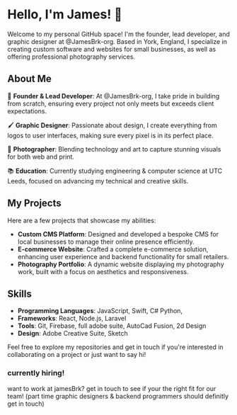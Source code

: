 # Hello, I'm James! 👋

Welcome to my personal GitHub space! I'm the founder, lead developer, and graphic designer at @JamesBrk-org. Based in York, England, I specialize in creating custom software and websites for small businesses, as well as offering professional photography services.

## About Me

🚀 **Founder & Lead Developer**: At @JamesBrk-org, I take pride in building from scratch, ensuring every project not only meets but exceeds client expectations.

🖌 **Graphic Designer**: Passionate about design, I create everything from logos to user interfaces, making sure every pixel is in its perfect place.

📸 **Photographer**: Blending technology and art to capture stunning visuals for both web and print.

📚 **Education**: Currently studying engineering & computer science at UTC Leeds, focused on advancing my technical and creative skills.

## My Projects

Here are a few projects that showcase my abilities:

- **Custom CMS Platform**: Designed and developed a bespoke CMS for local businesses to manage their online presence efficiently.
- **E-commerce Website**: Crafted a complete e-commerce solution, enhancing user experience and backend functionality for small retailers.
- **Photography Portfolio**: A dynamic website displaying my photography work, built with a focus on aesthetics and responsiveness.

## Skills

- **Programming Languages**: JavaScript, Swift, C# Python,
- **Frameworks**: React, Node.js, Laravel
- **Tools**: Git, Firebase, full adobe suite, AutoCad Fusion, 2d Design
- **Design**: Adobe Creative Suite, Sketch

Feel free to explore my repositories and get in touch if you're interested in collaborating on a project or just want to say hi!
### currently hiring!
want to work at jamesBrk? get in touch to see if your the right fit for our team!
(part time graphic designers & backend programmers should definitly get in touch)

